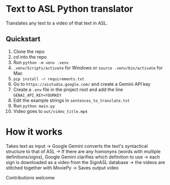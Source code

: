 # Text to ASL Python translator
Translates any text to a video of that text in ASL.

## Quickstart
1. Clone the repo
2. cd into the repo
3. Run `python -m venv .venv`
4. `.venv/Scripts/activate` for Windows or `source .venv/bin/activate` for Mac
5. `pip install -r requirements.txt`
6. Go to `https://aistudio.google.com/` and create a Gemini API key
7. Create a `.env` file in the project root and add the line `GENAI_API_KEY=YOURKEY`
8. Edit the example strings in `sentences_to_translate.txt`
9. Run `python main.py`
10. Video goes to `out/video_title.mp4`

# How it works
Takes text as input -> Google Gemini converts the text's syntactical structure to that of ASL -> If there are any homonyns (words with multiple definitions/signs), Google Gemini clarifies which definition to use -> each sign is downloaded as a video from the SignASL database -> the videos are stitched together with MoviePy -> Saves output video

Contributions welcome
